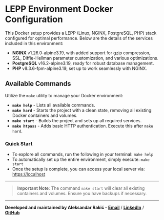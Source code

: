 # LEPP Environment Docker Configuration

This Docker setup provides a LEPP (Linux, NGINX, PostgreSQL, PHP) stack configured for optimal performance. Below are the details of the services included in this environment:

- **NGINX** v1.26.0-alpine3.19, with added support for gzip compression, SSL, Diffie-Hellman parameter customization, and various optimizations.
- **PostgreSQL** v16.2-alpine3.19, ready for robust database management.
- **PHP** v8.3.6-fpm-alpine3.19, set up to work seamlessly with NGINX.

## Available Commands

Utilize the `make` utility to manage your Docker environment:

- **`make help`** - Lists all available commands.
- **`make hard`** - Starts the project with a clean state, removing all existing Docker containers and volumes.
- **`make start`** - Builds the project and sets up all required services.
- **`make htpass`** - Adds basic HTTP authentication. Execute this after `make hard`.

### Quick Start

- To explore all commands, run the following in your terminal: `make help`
- To automatically set up the entire environment, simply execute: `make start`
- Once the setup is complete, you can access your local server via: [https://localhost](https://localhost)

---
> **Important Note**: The command `make start` will clear all existing containers and volumes. Ensure you have backups if necessary.
---

**Developed and maintained by Aleksandar Rakić -**
**[Email](mailto:aleksandar.rakic@yahoo.com)** /
**[LinkedIn](https://www.linkedin.com/in/rakic-aleksandar)** /
**[GitHub](https://github.com/atco89)**